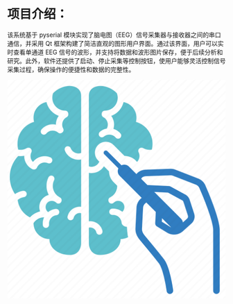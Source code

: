 # 项目介绍：
该系统基于 pyserial 模块实现了脑电图（EEG）信号采集器与接收器之间的串口通信，并采用 Qt 框架构建了简洁直观的图形用户界面。通过该界面，用户可以实时查看单通道 EEG 信号的波形，并支持将数据和波形图片保存，便于后续分析和研究。此外，软件还提供了启动、停止采集等控制按钮，使用户能够灵活控制信号采集过程，确保操作的便捷性和数据的完整性。

![EEG](./EEG.png)
